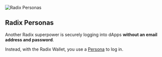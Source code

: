 ![Radix Personas](/quests-images/key/2-KeyImage_Personas.webp)

## Radix Personas

Another Radix superpower is securely logging into dApps **without an email address and password**.

Instead, with the Radix Wallet, you use a [Persona](?glossaryAnchor=personas) to log in.
